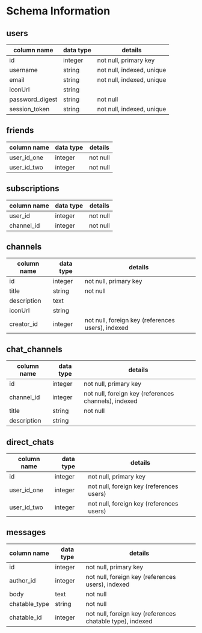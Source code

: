 # Schema Information

## users
column name     | data type | details
----------------|-----------|-----------------------
id              | integer   | not null, primary key
username        | string    | not null, indexed, unique
email           | string    | not null, indexed, unique
iconUrl         | string    |
password_digest | string    | not null
session_token   | string    | not null, indexed, unique

## friends
column name     | data type | details
----------------|-----------|-----------------------
user_id_one     | integer   | not null
user_id_two     | integer   | not null

## subscriptions
column name     | data type | details
----------------|-----------|-----------------------
user_id         | integer   | not null
channel_id      | integer   | not null

## channels
column name    | data type | details
---------------|-----------|-----------------------
id             | integer   | not null, primary key
title          | string    | not null
description    | text      |
iconUrl        | string    |
creator_id     | integer   | not null, foreign key (references users), indexed

## chat_channels
column name | data type | details
------------|-----------|-----------------------
id          | integer   | not null, primary key
channel_id  | integer   | not null, foreign key (references channels), indexed
title       | string    | not null
description | string    |

## direct_chats
column name | data type | details
------------|-----------|-----------------------
id          | integer   | not null, primary key
user_id_one | integer   | not null, foreign key (references users)
user_id_two | integer   | not null, foreign key (references users)

## messages
column name     | data type | details
----------------|-----------|-----------------------
id              | integer   | not null, primary key
author_id       | integer   | not null, foreign key (references users), indexed
body            | text      | not null
chatable_type   | string    | not null
chatable_id     | integer   | not null, foreign key (references chatable type), indexed
